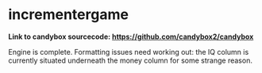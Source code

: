 # incrementergame

**Link to candybox sourcecode: https://github.com/candybox2/candybox**

Engine is complete. Formatting issues need working out: the IQ column is currently situated underneath the money column for some strange reason.